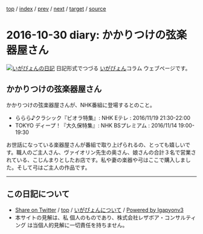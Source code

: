 [top](../index.html) 
 / [index](index.html) 
 / [prev](ig161023.html) 
 / [next](ig161107.html) 
 / [target](http://www.igapyon.jp/igapyon/diary/2016/ig161030.html) 
 / [source](https://github.com/igapyon/diary/blob/master/2016/ig161030.src.md) 

2016-10-30 diary: かかりつけの弦楽器屋さん
=====================================================================================================
[![いがぴょんの日記](http://www.igapyon.jp/igapyon/diary/images/iga200306s.jpg "いがぴょん")](http://www.igapyon.jp/igapyon/diary/memo/memoigapyon.html) 日記形式でつづる [いがぴょん](http://www.igapyon.jp/igapyon/diary/memo/memoigapyon.html)コラム ウェブページです。

## かかりつけの弦楽器屋さん

かかりつけの弦楽器屋さんが、NHK番組に登場するとのこと。

* ららら♪クラシック『ビオラ特集』: NHK Eテレ : 2016/11/19 21:30-22:00
* TOKYO ディープ！『大久保特集』: NHK BSプレミアム : 2016/11/14 19:00-19:30

お世話になっている楽器屋さんが番組で取り上げられるの、とっても嬉しいです。職人のご主人さん、ヴァイオリン先生の奥さん、娘さんの合計３名で営業されている、こじんまりとしたお店です。私や妻の楽器や弓はここで購入しました。そして弓はご主人の作品です。


----------------------------------------------------------------------------------------------------

## この日記について

* [Share on Twitter](https://twitter.com/intent/tweet?hashtags=igapyon%2Cdiary%2C%E3%81%84%E3%81%8C%E3%81%B4%E3%82%87%E3%82%93&text=%E3%81%8B%E3%81%8B%E3%82%8A%E3%81%A4%E3%81%91%E3%81%AE%E5%BC%A6%E6%A5%BD%E5%99%A8%E5%B1%8B%E3%81%95%E3%82%93&url=http%3A%2F%2Fwww.igapyon.jp%2Figapyon%2Fdiary%2F2016%2Fig161030.html) / [top](../index.html) / [いがぴょんについて](http://www.igapyon.jp/igapyon/diary/memo/memoigapyon.html) / [Powered by Igapyonv3](https://github.com/igapyon/igapyonv3)
* 本サイトの見解は、私 個人のものであり、株式会社レザボア・コンサルティング は当個人的見解に一切責任を持ちません。 

